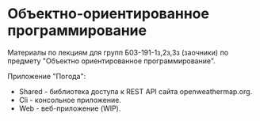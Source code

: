 # Объектно-ориентированное программирование

Материалы по лекциям для групп Б03-191-1з,2з,3з (заочники) по предмету
"Объектно ориентированное программирование".

Приложение "Погода":

- Shared - библиотека доступа к REST API сайта openweathermap.org.
- Cli - консольное приложение.
- Web - веб-приложение (WIP).


